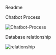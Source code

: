Readme

Chatbot Process

![Chatbot-Process](https://user-images.githubusercontent.com/12889769/205483097-2d76a6d8-e831-42b0-ab38-e1af21dda9ad.png)

Database relationship

![relationship](https://user-images.githubusercontent.com/12889769/205483035-1483a1f2-1859-41de-9562-00d00f11634b.png)

